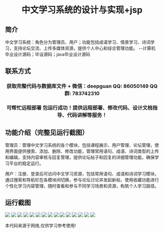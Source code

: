 <p><h1 align="center">中文学习系统的设计与实现+jsp</h1></p>

## 简介
中文学习系统：角色分为管理员、用户；功能包括成语学习、情景学习、诗词学习，支持论坛交流、上传多媒体资源，提供个人中心和综合管理功能。    --计算机毕业设计源码；毕设源码；java毕业设计源码


## 联系方式
<p><h3 align="center">获取完整代码与数据库文件 + 微信：deepguan QQ: 86050149 QQ群: 783742310</h3></p>
<p><h3 align="center">可帮忙远程部署 包运行成功！提供远程部署、修改代码、设计文档指导、代码讲解等服务！</h3></p>

## 功能介绍（完整见运行截图）
管理员：管理中文学习系统的各个模块，包括课程展示、用户管理、论坛管理，使用界面提供搜索、添加、删除、修改功能，管理常用语句、成语、诗词类型的上传和编辑，支持内容审核与回复管理，提供论坛帖子和回复的详细管理功能，确保学习平台的稳定运行。  

用户：注册、登录后可访问中文学习资源，包括常用语句、成语和诗词学习模块，通过搜索和导航栏在各模块间切换，参与论坛讨论并发起新帖，使用收藏功能进行个性化学习内容管理，随时查看和参与不同学习场景和资源，构筑个人学习路径。


## 运行截图
![](img/001.jpg)
![](img/002.jpg)
![](img/003.jpg)
![](img/004.jpg)
![](img/005.jpg)
![](img/006.jpg)
![](img/007.jpg)
![](img/008.jpg)
![](img/009.jpg)
![](img/010.jpg)
![](img/011.jpg)
![](img/012.jpg)
![](img/013.jpg)
![](img/014.jpg)
![](img/015.jpg)

<p>本代码来源于网络,仅供学习参考使用!</p>
